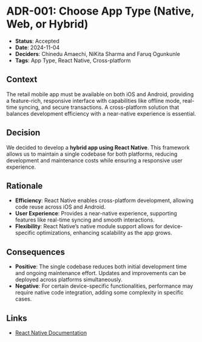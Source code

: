 # ADR-001: Choose App Type (Native, Web, or Hybrid)

- **Status**: Accepted
- **Date**: 2024-11-04
- **Deciders**: Chinedu Amaechi, NiKita Sharma and Faruq Ogunkunle
- **Tags**: App Type, React Native, Cross-platform

## Context
The retail mobile app must be available on both iOS and Android, providing a feature-rich, responsive interface with capabilities like offline mode, real-time syncing, and secure transactions. A cross-platform solution that balances development efficiency with a near-native experience is essential.

## Decision
We decided to develop a **hybrid app using React Native**. This framework allows us to maintain a single codebase for both platforms, reducing development and maintenance costs while ensuring a responsive user experience.

## Rationale
- **Efficiency**: React Native enables cross-platform development, allowing code reuse across iOS and Android.
- **User Experience**: Provides a near-native experience, supporting features like real-time syncing and smooth interactions.
- **Flexibility**: React Native’s native module support allows for device-specific optimizations, enhancing scalability as the app grows.

## Consequences
- **Positive**: The single codebase reduces both initial development time and ongoing maintenance effort. Updates and improvements can be deployed across platforms simultaneously.
- **Negative**: For certain device-specific functionalities, performance may require native code integration, adding some complexity in specific cases.

## Links
- [React Native Documentation](https://reactnative.dev/docs/getting-started)

